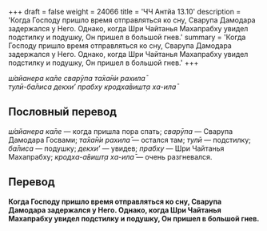 +++
draft = false
weight = 24066
title = 'ЧЧ Антйа 13.10'
description = 'Когда Господу пришло время отправляться ко сну, Сварупа Дамодара задержался у Него. Однако, когда Шри Чайтанья Махапрабху увидел подстилку и подушку, Он пришел в большой гнев.'
summary = 'Когда Господу пришло время отправляться ко сну, Сварупа Дамодара задержался у Него. Однако, когда Шри Чайтанья Махапрабху увидел подстилку и подушку, Он пришел в большой гнев.'
+++

_ш́айанера ка̄ле сварӯпа та̄ха̄н̇и рахила̄  
тулӣ-ба̄лиса декхи’ прабху кродха̄вишт̣а ха-ила̄_

## Пословный перевод

_ш́айанера_ _ка̄ле_ — когда пришла пора спать; _сварӯпа_ — Сварупа Дамодара Госвами; _та̄ха̄н̇и_ _рахила̄_ — остался там; _тулӣ_ — подстилку; _ба̄лиса_ — подушку; _декхи’_ — увидев; _прабху_ — Шри Чайтанья Махапрабху; _кродха_\-_а̄вишт̣а_ _ха_\-_ила̄_ — очень разгневался.

## Перевод

**Когда Господу пришло время отправляться ко сну, Сварупа Дамодара задержался у Него. Однако, когда Шри Чайтанья Махапрабху увидел подстилку и подушку, Он пришел в большой гнев.**
